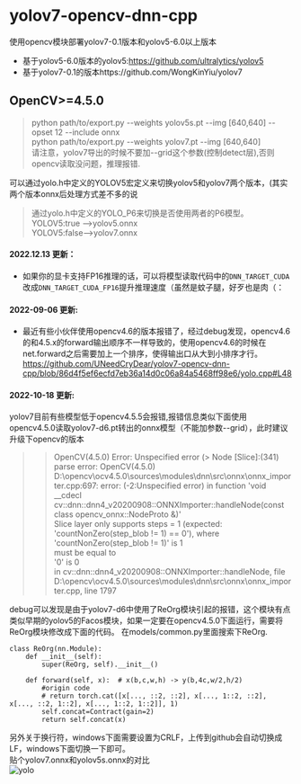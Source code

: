 # yolov7-opencv-dnn-cpp
使用opencv模块部署yolov7-0.1版本和yolov5-6.0以上版本<br>

+ 基于yolov5-6.0版本的yolov5:https://github.com/ultralytics/yolov5 <br>
+ 基于yolov7-0.1的版本https://github.com/WongKinYiu/yolov7 <br>

## **OpenCV>=4.5.0** <br>

> python path/to/export.py --weights yolov5s.pt --img [640,640] --opset 12 --include onnx<br>
> python path/to/export.py --weights yolov7.pt --img [640,640] <br>
请注意，yolov7导出的时候不要加--grid这个参数(控制detect层),否则opencv读取没问题，推理报错.<br>

可以通过yolo.h中定义的YOLOV5宏定义来切换yolov5和yolov7两个版本，(其实两个版本onnx后处理方式差不多的说<br>
>通过yolo.h中定义的YOLO_P6来切换是否使用两者的P6模型。<br>
> YOLOV5:true -->yolov5.onnx<br>
> YOLOV5:false-->yolov7.onnx
#### 2022.12.13 更新：
+ 如果你的显卡支持FP16推理的话，可以将模型读取代码中的```DNN_TARGET_CUDA```改成```DNN_TARGET_CUDA_FP16```提升推理速度（虽然是蚊子腿，好歹也是肉（： 
#### 2022-09-06 更新:
+ 最近有些小伙伴使用opencv4.6的版本报错了，经过debug发现，opencv4.6的和4.5.x的forward输出顺序不一样导致的，使用opencv4.6的时候在net.forward之后需要加上一个排序，使得输出口从大到小排序才行。<br>
https://github.com/UNeedCryDear/yolov7-opencv-dnn-cpp/blob/86d4f5ef6ecfd7eb36a14d0c06a84a5468ff98e6/yolo.cpp#L48
#### 2022-10-18 更新:
yolov7目前有些模型低于opencv4.5.5会报错,报错信息类似下面使用opencv4.5.0读取yolov7-d6.pt转出的onnx模型（不能加参数--grid），此时建议升级下opencv的版本
> >OpenCV(4.5.0) Error: Unspecified error (> Node [Slice]:(341) parse error: OpenCV(4.5.0) D:\opencv\ocv4.5.0\sources\modules\dnn\src\onnx\onnx_importer.cpp:697: error: (-2:Unspecified error) in function 'void __cdecl cv::dnn::dnn4_v20200908::ONNXImporter::handleNode(const class opencv_onnx::NodeProto &)'</br>
> > Slice layer only supports steps = 1 (expected: 'countNonZero(step_blob != 1) == 0'), where</br>
> >     'countNonZero(step_blob != 1)' is 1</br>
> > must be equal to</br>
> >     '0' is 0</br>
> > in cv::dnn::dnn4_v20200908::ONNXImporter::handleNode, file D:\opencv\ocv4.5.0\sources\modules\dnn\src\onnx\onnx_importer.cpp, line 1797</br>

debug可以发现是由于yolov7-d6中使用了ReOrg模块引起的报错，这个模块有点类似早期的yolov5的Facos模块，如果一定要在opencv4.5.0下面运行，需要将ReOrg模块修改成下面的代码。
在models/common.py里面搜索下ReOrg.
```
class ReOrg(nn.Module):
    def __init__(self):
        super(ReOrg, self).__init__()

    def forward(self, x):  # x(b,c,w,h) -> y(b,4c,w/2,h/2)
        #origin code
        # return torch.cat([x[..., ::2, ::2], x[..., 1::2, ::2], x[..., ::2, 1::2], x[..., 1::2, 1::2]], 1)
        self.concat=Contract(gain=2)
        return self.concat(x)
```



另外关于换行符，windows下面需要设置为CRLF，上传到github会自动切换成LF，windows下面切换一下即可。<br>
贴个yolov7.onnx和yolov5s.onnx的对比<br>
![yolo](https://user-images.githubusercontent.com/52729998/180824922-0c7dc3f9-fbda-497b-9ae3-3f299b8c0452.png)
